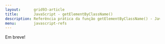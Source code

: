 ```yaml
---
layout:      grid93-article
title:       JavaScript - getElementByClassName()
description: Referência prática da função getElementByClassName() - JavaScript
menu:        javascript-refs
---
```


Em breve!

<!--
flanagam, pag 358.
-->